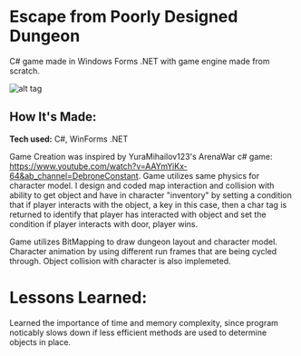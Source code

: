 # Escape from Poorly Designed Dungeon
C# game made in Windows Forms .NET with game engine made from scratch. 

![alt tag](https://github.com/Peter-Palacios/Strata-site/blob/master/images/ProjectGifs/DungeonRun.gif)

## How It's Made:

**Tech used:** C#, WinForms .NET

Game Creation was inspired by YuraMihailov123's ArenaWar c# game: https://www.youtube.com/watch?v=AAYmYiKx-64&ab_channel=DebroneConstant. 
Game utilizes same physics for character model. I design and coded map interaction and collision with ability to get object and have in character "inventory" by
setting a condition that if player interacts with the object, a key in this case, then a char tag is returned to identify that player has interacted with object and set the condition if
player interacts with door, player wins. 

Game utilizes BitMapping to draw dungeon layout and character model. Character animation by using different run frames that are being cycled through. Object collision with character
is also implemeted.

# Lessons Learned:

Learned the importance of time and memory complexity, since program noticably slows down if less efficient methods are used to determine objects in place.


